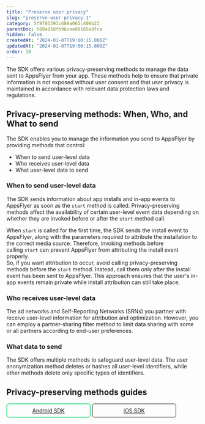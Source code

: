 ```yaml
---
title: "Preserve user privacy"
slug: "preserve-user-privacy-1"
category: 5f9705393c689a065c409b23
parentDoc: 609a858fb96cee00165e8fca
hidden: false
createdAt: "2024-01-07T19:00:15.000Z"
updatedAt: "2024-01-07T19:00:15.000Z"
order: 10
---
```

The SDK offers various privacy-preserving methods to manage the data sent to AppsFlyer from your app. These methods help to ensure that private information is not exposed without user consent and that user privacy is maintained in accordance with relevant data protection laws and regulations.

## Privacy-preserving methods: When, Who, and What to send

The SDK enables you to manage the information you send to AppsFlyer by providing methods that control:

- When to send user-level data
- Who receives user-level data
- What user-level data to send

### When to send user-level data

The SDK sends information about app installs and in-app events to AppsFlyer as soon as the `start` method is called. Privacy-preserving methods affect the availability of certain user-level event data depending on whether they are invoked before or after the `start` method call.

When `start` is called for the first time, the SDK sends the install event to AppsFlyer, along with the parameters required to attribute the installation to the correct media source. Therefore, invoking methods before calling `start` can prevent AppsFlyer from attributing the install event properly.  
So, if you want attribution to occur, avoid calling privacy-preserving methods before the `start` method. Instead, call them only after the install event has been sent to AppsFlyer. This approach ensures that the user's in-app events remain private while install attribution can still take place.

<style>
  .button-container {
  	display: flex;
  }
  .button {
    display: flex;
    justify-content: center;
    align-items: center;
    width: 200px;
	  border-radius: 6px;
    padding: 8px;
    margin-right: 4px;
	}
  .button:before {  
  	margin-right: 4px;  
  }
  .button.android {  
    border: solid 2px #3DDC84;  
  }
  .button.reactnative {  
    border: solid 2px #FF8C00;  
  }
  .button.ios {  
  	border-radius: 6px;  
    padding: 8px;  
    border: solid 2px #7D7D7D;  
  }
   .button.unity {  
    border: solid 2px #3DDC84;  
    border-color: var(--project-primary-color);  
  }
  .ios:before {  
        content: url("<https://files.readme.io/19fdc72-apple-icon.svg")>;  
  }
  .android:before {  
        content: url("<https://files.readme.io/d7dc5a3-android-icon.svg")>;  
  }
.unity:before {  
    content: url("<https://files.readme.io/59acdf6-unity-icon.svg")>;  
}
.reactnative:before {  
   content: url("<https://files.readme.io/3e1288d-reactnative-icon.svg")>;  
}
.flutter:before {  
    content: url("<https://files.readme.io/1f70175-flutter-icon.svg")>;  
}  
</style>

### Who receives user-level data

The ad networks and Self-Reporting Networks (SRNs) you partner with receive user-level information for attribution and optimization. However, you can employ a partner-sharing filter method to limit data sharing with some or all partners according to end-user preferences.

### What data to send

The SDK offers multiple methods to safeguard user-level data. The user anonymization method deletes or hashes all user-level identifiers, while other methods delete only specific types of identifiers. 

## Privacy-preserving methods guides


<div class="button-container">
  <a class="button android" href="https://dev.appsflyer.com/hc/docs/preserve-user-privacy-android">Android SDK</a>
  <a class="button ios" href="https://dev.appsflyer.com/hc/docs/preserve-user-privacy-ios">iOS SDK</a></div>